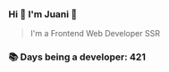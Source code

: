 ### Hi 👋 I&#39;m Juani 🦁

> I&#39;m a Frontend Web Developer SSR

### 📚 Days being a developer: 421
